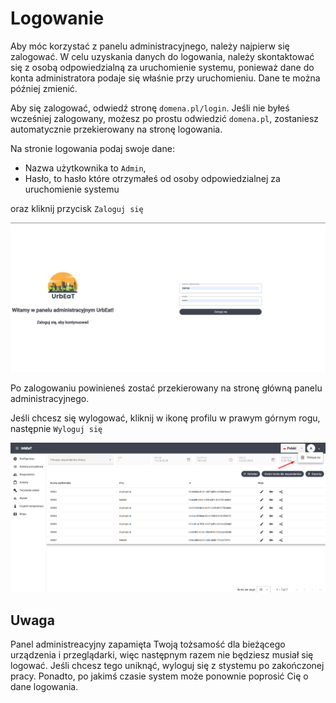 # Logowanie
Aby móc korzystać z panelu administracyjnego, należy najpierw się zalogować. W celu uzyskania danych do logowania, należy skontaktować się z osobą odpowiedzialną za uruchomienie systemu, ponieważ dane do konta administratora podaje się właśnie przy uruchomieniu. Dane te można później zmienić. 

Aby się zalogować, odwiedź stronę `domena.pl/login`. Jeśli nie byłeś wcześniej zalogowany, możesz po prostu odwiedzić `domena.pl`, zostaniesz automatycznie przekierowany na stronę logowania. 

Na stronie logowania podaj swoje dane:
- Nazwa użytkownika to `Admin`,
- Hasło, to hasło które otrzymałeś od osoby odpowiedzialnej za uruchomienie systemu

oraz kliknij przycisk `Zaloguj się`

![alt text](imgs/loagin_screen.png)

Po zalogowaniu powinieneś zostać przekierowany na stronę główną panelu administracyjnego.

Jeśli chcesz się wylogować, kliknij w ikonę profilu w prawym górnym rogu, następnie `Wyloguj się`

![alt text](imgs/logout.png)

## Uwaga

Panel administreacyjny zapamięta Twoją tożsamość dla bieżącego urządzenia i przeglądarki, więc następnym razem nie będziesz musiał się logować. Jeśli chcesz tego uniknąć, wyloguj się z stystemu po zakończonej pracy. Ponadto, po jakimś czasie system może ponownie poprosić Cię o dane logowania.  